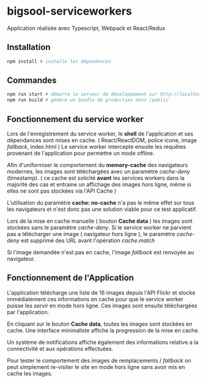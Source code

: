 # bigsool-serviceworkers
Application réalisée avec Typescript, Webpack et React/Redux

## Installation

```bash
npm install # installe les dépendances
```

## Commandes

```bash
npm run start # démarre le serveur de développement sur http://localhost:8087/
npm run build # génère un bundle de production dans /public
```

## Fonctionnement du service worker

Lors de l'enregistrement du service worker, le **shell** de l'application et ses dépendances sont mises en cache. ( React/ReactDOM, police icone, image *fallback*, index.html )
Le service worker intercepte ensuite les requêtes provenant de l'application pour permettre un mode offline.

Afin d'uniformiser le comportement du **memory-cache** des navigateurs modernes, les images sont téléchargées avec un paramètre *cache-deny* (timestamp). ( ce cache est solicité **avant** les services workers dans la majorité des cas et entraine un affichage des images hors ligne, même si elles ne sont pas stockées via l'API Cache )

L'utilisation du paramètre **cache: no-cache** n'a pas le même effet sur tous les navigateurs et n'est donc pas une solution viable pour ce test applicatif.

Lors de la mise en cache manuelle ( bouton **Cache data** ) les images sont stockées sans le paramètre *cache-deny*.
Si le service worker ne parvient pas a télécharger une image ( navigateur hors ligne ), le paramètre *cache-deny* est supprimé des URL avant l'opération *cache.match*

Si l'image demandée n'est pas en cache, l'image *fallback* est renvoyée au navigateur.

## Fonctionnement de l'Application

L'application télécharge une liste de 16 images depuis l'API Flickr et stocke immédiatement ces informations en cache pour que le service worker puisse les *servir* en mode hors ligne.
Ces images sont ensuite téléchargées par l'application.

En cliquant sur le bouton **Cache data**, toutes les images sont stockées en cache. Une interface minimaliste affiche la progression de la mise en cache.

Un système de notifications affiche également des informations relative a la connectivité et aux opérations effectuées.

Pour tester le comportement des images de remplacements / *fallback* on peut simplement re-visiter le site en mode hors ligne sans avoir mis en cache les images.
